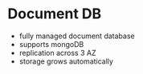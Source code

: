 # Document DB
- fully managed document database
- supports mongoDB
- replication across 3 AZ
- storage grows automatically